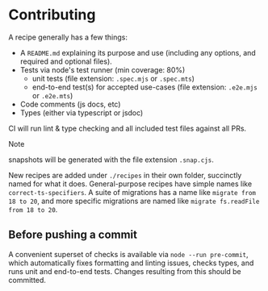 # Contributing

A recipe generally has a few things:

* A `README.md` explaining its purpose and use (including any options, and required and optional
files).
* Tests via node's test runner (min coverage: 80%)
  * unit tests  (file extension: `.spec.mjs` or `.spec.mts`)
  * end-to-end test(s) for accepted use-cases (file extension: `.e2e.mjs` or `.e2e.mts`)
* Code comments (js docs, etc)
* Types (either via typescript or jsdoc)

CI will run lint & type checking and all included test files against all PRs.

> [!NOTE]
> snapshots will be generated with the file extension `.snap.cjs`.

New recipes are added under `./recipes` in their own folder, succinctly named for what it does. General-purpose recipes have simple names like `correct-ts-specifiers`. A suite of migrations has a name like `migrate from 18 to 20`, and more specific migrations are named like `migrate fs.readFile from 18 to 20`.

## Before pushing a commit

A convenient superset of checks is available via `node --run pre-commit`, which automatically fixes formatting and linting issues, checks types, and runs unit and end-to-end tests. Changes resulting from this should be committed.
